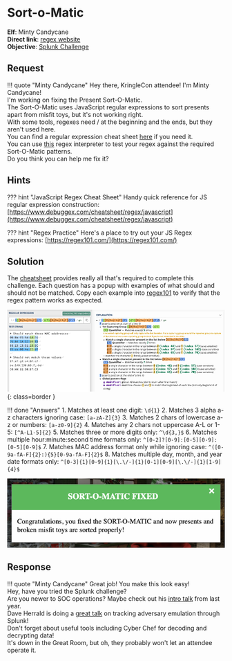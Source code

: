 # Sort-o-Matic

**Elf**: Minty Candycane<br/>
**Direct link**: [regex website](https://present-sorter.kringlecastle.com/?challenge=regex&id=c8e3a439-86b1-45c4-9db0-51a21dd6f3e9)<br/>
**Objective**: [Splunk Challenge](../objectives/o6.md)


## Request

!!! quote "Minty Candycane"
    Hey there, KringleCon attendee! I'm Minty Candycane!<br/>
    I'm working on fixing the Present Sort-O-Matic.<br/>
    The Sort-O-Matic uses JavaScript regular expressions to sort presents apart from misfit toys, but it's not working right.<br/>
    With some tools, regexes need / at the beginning and the ends, but they aren't used here.<br/>
    You can find a regular expression cheat sheet [here](https://www.debuggex.com/cheatsheet/regex/javascript) if you need it.<br/>
    You can use [this](https://regex101.com/) regex interpreter to test your regex against the required Sort-O-Matic patterns.<br/>
    Do you think you can help me fix it?


## Hints

??? hint "JavaScript Regex Cheat Sheet"
    Handy quick reference for JS regular expression construction: [https://www.debuggex.com/cheatsheet/regex/javascript](https://www.debuggex.com/cheatsheet/regex/javascript)

??? hint "Regex Practice"
    Here's a place to try out your JS Regex expressions: [https://regex101.com/](https://regex101.com/)


## Solution

The [cheatsheet](https://www.debuggex.com/cheatsheet/regex/javascript) provides really all that's required to complete this challenge. Each question has a popup with examples of what should and should not be matched. Copy each example into [regex101](https://regex101.com/) to verify that the regex pattern works as expected. 

![regex101.com example](../img/hints/h6/regex101_example.png){: class=border }

!!! done "Answers"
    1. Matches at least one digit: `\d{1}`
    2. Matches 3 alpha a-z characters ignoring case: `[a-zA-Z]{3}`
    3. Matches 2 chars of lowercase a-z or numbers: `[a-z0-9]{2}`
    4. Matches any 2 chars not uppercase A-L or 1-5: `[^A-L1-5]{2}`
    5. Matches three or more digits only: `^\d{3,}$`
    6. Matches multiple hour:minute:second time formats only: `^[0-2]?[0-9]:[0-5][0-9]:[0-5][0-9]$`
    7. Matches MAC address format only while ignoring case: `^([0-9a-fA-F]{2}:){5}[0-9a-fA-F]{2}$`
    8. Matches multiple day, month, and year date formats only: `^[0-3]{1}[0-9]{1}[\.\/-]{1}[0-1][0-9][\.\/-]{1}[1-9]{4}$`

![Completed](../img/hints/h6/completed.png)

## Response

!!! quote "Minty Candycane"
    Great job! You make this look easy!<br/>
    Hey, have you tried the Splunk challenge?<br/>
    Are you newer to SOC operations? Maybe check out his [intro talk](https://www.youtube.com/watch?v=qbIhHhRKQCw) from last year.<br/>
    Dave Herrald is doing a [great talk](https://www.youtube.com/watch?v=RxVgEFt08kU) on tracking adversary emulation through Splunk!<br/>
    Don't forget about useful tools including Cyber Chef for decoding and decrypting data!<br/>
    It's down in the Great Room, but oh, they probably won't let an attendee operate it.

